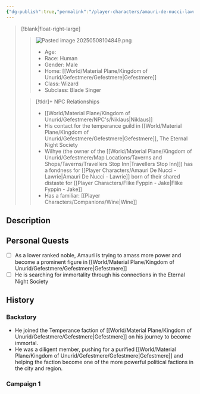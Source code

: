 ```yaml
---
{"dg-publish":true,"permalink":"/player-characters/amauri-de-nucci-lawrie/","tags":["PC"]}
---
```


>[!blank|float-right-large]
>>![Pasted image 20250508104849.png](/img/user/z_Assets/Pasted%20image%2020250508104849.png)
>>- Age:
>>- Race: Human
>>- Gender: Male
>>- Home: [[World/Material Plane/Kingdom of Unurid/Gefestmere/Gefestmere\|Gefestmere]]
>>- Class: Wizard
>>- Subclass: Blade Singer
>
>>[!tldr]+ NPC Relationships
>>- [[World/Material Plane/Kingdom of Unurid/Gefestmere/NPC's/Niklaus\|Niklaus]]
>>	- His contact for the temperance guild in [[World/Material Plane/Kingdom of Unurid/Gefestmere/Gefestmere\|Gefestmere]], The Eternal Night Society
>>- Wilhye (the owner of the [[World/Material Plane/Kingdom of Unurid/Gefestmere/Map Locations/Taverns and Shops/Taverns/Travellers Stop Inn\|Travellers Stop Inn]]) has a fondness for [[Player Characters/Amauri De Nucci - Lawrie\|Amauri De Nucci - Lawrie]] born of their shared distaste for [[Player Characters/Flike Fyppin - Jake\|Flike Fyppin - Jake]]
>>- Has a familiar: [[Player Characters/Companions/Wine\|Wine]]


## Description


## Personal Quests
- [ ] As a lower ranked noble, Amauri is trying to amass more power and become a prominent figure in [[World/Material Plane/Kingdom of Unurid/Gefestmere/Gefestmere\|Gefestmere]]
- [ ] He is searching for immortality through his connections in the Eternal Night Society

## History
### Backstory
- He joined the Temperance faction of [[World/Material Plane/Kingdom of Unurid/Gefestmere/Gefestmere\|Gefestmere]] on his journey to become immortal.
- He was a diligent member, pushing for a purified [[World/Material Plane/Kingdom of Unurid/Gefestmere/Gefestmere\|Gefestmere]] and helping the faction become one of the more powerful political factions in the city and region.
### Campaign 1







